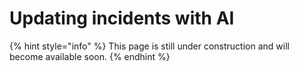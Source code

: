 # Updating incidents with AI

{% hint style="info" %}
This page is still under construction and will become available soon.
{% endhint %}
